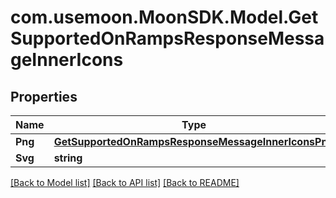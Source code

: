 # com.usemoon.MoonSDK.Model.GetSupportedOnRampsResponseMessageInnerIcons

## Properties

| Name    | Type                                                                                                      | Description | Notes |
| ------- | --------------------------------------------------------------------------------------------------------- | ----------- | ----- |
| **Png** | [**GetSupportedOnRampsResponseMessageInnerIconsPng**](GetSupportedOnRampsResponseMessageInnerIconsPng.md) |             |       |
| **Svg** | **string**                                                                                                |             |       |

[\[Back to Model list\]](./#documentation-for-models) [\[Back to API list\]](./#documentation-for-api-endpoints) [\[Back to README\]](./)

